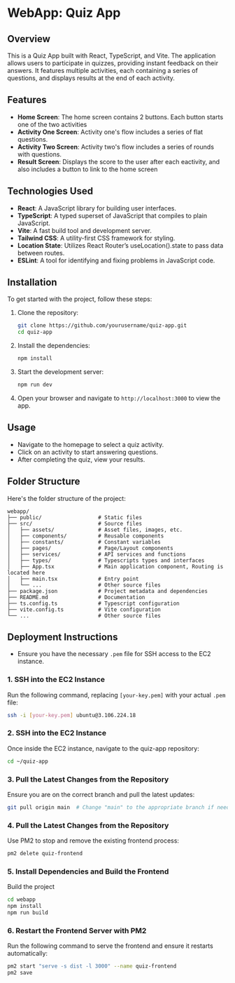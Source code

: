 # WebApp: Quiz App

## Overview

This is a Quiz App built with React, TypeScript, and Vite. The application allows users to participate in quizzes, providing instant feedback on their answers. It features multiple activities, each containing a series of questions, and displays results at the end of each activity.

## Features

- **Home Screen**: The home screen contains 2 buttons. Each button starts one of the two activities
- **Activity One Screen**: Activity one's flow includes a series of flat questions.
- **Activity Two Screen**: Activity two's flow includes a series of rounds with questions.
- **Result Screen**: Displays the score to the user after each eactivity, and also includes a button to link to the home screen

## Technologies Used

- **React**: A JavaScript library for building user interfaces.
- **TypeScript**: A typed superset of JavaScript that compiles to plain JavaScript.
- **Vite**: A fast build tool and development server.
- **Tailwind CSS**: A utility-first CSS framework for styling.
- **Location State**: Utilizes React Router’s useLocation().state to pass data between routes.
- **ESLint**: A tool for identifying and fixing problems in JavaScript code.

## Installation

To get started with the project, follow these steps:

1. Clone the repository:

   ```bash
   git clone https://github.com/yourusername/quiz-app.git
   cd quiz-app
   ```

2. Install the dependencies:

   ```bash
   npm install
   ```

3. Start the development server:

   ```bash
   npm run dev
   ```

4. Open your browser and navigate to `http://localhost:3000` to view the app.

## Usage

- Navigate to the homepage to select a quiz activity.
- Click on an activity to start answering questions.
- After completing the quiz, view your results.

## Folder Structure

Here's the folder structure of the project:

```
webapp/
├── public/                  # Static files
├── src/                     # Source files
│   ├── assets/              # Asset files, images, etc.
│   ├── components/          # Reusable components
│   ├── constants/           # Constant variables
│   ├── pages/               # Page/Layout components
│   ├── services/            # API services and functions
│   ├── types/               # Typescripts types and interfaces
│   ├── App.tsx              # Main application component, Routing is located here
│   ├── main.tsx             # Entry point
│   └── ...                  # Other source files
├── package.json             # Project metadata and dependencies
├── README.md                # Documentation
├── ts.config.ts             # Typescript configuration
├── vite.config.ts           # Vite configuration
└── ...                      # Other source files
```

## Deployment Instructions

- Ensure you have the necessary `.pem` file for SSH access to the EC2 instance.

### 1. SSH into the EC2 Instance

Run the following command, replacing `[your-key.pem]` with your actual `.pem` file:

```sh
ssh -i [your-key.pem] ubuntu@3.106.224.18
```

### 2. SSH into the EC2 Instance

Once inside the EC2 instance, navigate to the quiz-app repository:

```sh
cd ~/quiz-app
```

### 3. Pull the Latest Changes from the Repository

Ensure you are on the correct branch and pull the latest updates:

```sh
git pull origin main  # Change "main" to the appropriate branch if needed
```

### 4. Pull the Latest Changes from the Repository

Use PM2 to stop and remove the existing frontend process:

```sh
pm2 delete quiz-frontend
```

### 5. Install Dependencies and Build the Frontend

Build the project

```sh
cd webapp
npm install
npm run build
```

### 6. Restart the Frontend Server with PM2

Run the following command to serve the frontend and ensure it restarts automatically:

```sh
pm2 start "serve -s dist -l 3000" --name quiz-frontend
pm2 save
```
